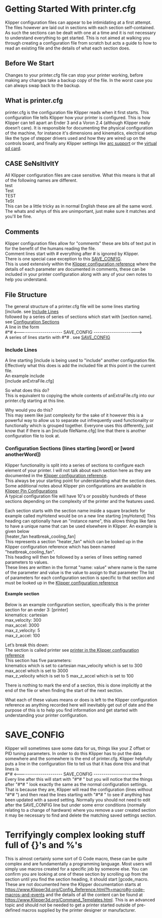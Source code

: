 # Getting Started With printer.cfg
Klipper configuration files can appear to be intimidating at a first attempt. The files however are laid out in sections with each section self-contained. As such the sections can be dealt with one at a time and it is not necessary to understand everything to get started. This is not aimed at walking you through creating a configuration file from scratch but acts a guide to how to read an existing file and the details of what each section does.
## Before We Start
Changes to your printer.cfg file can stop your printer working, before making any changes take a backup copy of the file. In the worst case you can always swap back to the backup.

## What is printer.cfg
printer.cfg is the configuration file Klipper reads when it first starts. This configuration file tells Klipper how your printer is configured. This is how Klipper can tell apart an Ender 3 and a Voron 2.4 (although Klipper really doesn’t care).
It is responsible for documenting the physical configuration of the machine, for instance it's dimensions and kinematics, electrical setup like the type of stepper drivers used and how they are wired up on the controls board, and finally any Klipper settings like [arc support](https://www.Klipper3d.org/Config_Reference.html?h=arc#gcode_arcs)  or the [virtual sd card](https://www.Klipper3d.org/Config_Reference.html?h=virtu#virtual_sdcard).

## CASE SeNsItIvItY
All Klipper configuration files are case sensitive. What this means is that all of the following names are different.   
test   
Test   
TEST   
TeSt   
This can be a little tricky as in normal English these are all the same word. The whats and whys of this are unimportant, just make sure it matches and you'll be fine.

## Comments
Klipper configuration files allow for "comments" these are bits of text put in for the benefit of the humans reading the file.   
Comment lines start with \# everything after \# is ignored by Klipper.   
There is one special case exception to this [SAVE_CONFIG](#save_config).    
This is used extensivly within the [Klipper configuration reference](https://www.Klipper3d.org/Config_Reference.html) where the details of each parameter are documented in comments, these can be included in your printer configuration along with any of your own notes to help you understand.

## File Structure
The general structure of a printer.cfg file will be
some lines starting \[include. see [Include Lines](#include-lines)   
followed by a series of series of sections which start with \[section name\]. see [Configuration Sections](#configuration-sections-lines-starting-word-or-word-anotherword)   
A line in the form    
\#\*# <---------------------- SAVE_CONFIG ---------------------->   
A series of lines startin with #*# . see [SAVE_CONFIG](#save_config)   

### Include Lines
A line starting \[include is being used to "include" another configuration file. Effectively what this does is add the included file at this point in the current file.   
An example include   
[include anExtraFile.cfg]   
   
So what does this do?   
This is equivalent to copying the whole contents of anExtraFile.cfg into our printer.cfg starting at this line. 
     
Why would you do this?   
This may seem like just complexity for the sake of it however this is a powerful way to allow us to separate out infrequently used functionality or functionally which is grouped together.
Everyone uses this differently, just know that if there is an \[include fileName.cfg\] line that there is another configuration file to look at.

### Configuration Sections (lines starting \[word\] or \[word anotherWord\])
Klipper functionality is split into a series of sections to configure each element of your printer. I will not talk about each section here as they are documented in the [Klipper configuration reference](https://www.Klipper3d.org/Config_Reference.html).   
This always be your starting point for understanding what the section does. Some additional notes about Klipper pin configurations are available in [Klipper Pin Configurations](KlipperPinConfigurations.md)   
A typical configuration file will have 10's or possibly hundreds of these sections depending on the complexity of the printer and the features used.


Each section starts with the section name inside a square brackets for example called myHotend would be on a new line starting \[myHotend\]
This heading can optionally have an "instance name", this allows things like fans to have a unique name that can be used elsewhere in Klipper. An example is given below   
\[heater_fan heatbreak_cooling_fan\]   
This represents a section "heater_fan" which can be looked up in the Klipper configuration reference which has been named "heatbreak_cooling_fan".   
This heading will then be followed by a series of lines setting named parameters to values.   
These lines are written in the format "name: value" where name is the name of the parameter and value is the value to assign to that parameter
The list of parameters for each configuration section is specific to that section and must be looked up in the [Klipper configuration reference](https://www.Klipper3d.org/Config_Reference.html)

#### Example section
Below is an example configuration section, specifically this is the printer section for an ender 3:
\[printer\]    
kinematics: cartesian   
max_velocity: 300   
max_accel: 3000   
max_z_velocity: 5   
max_z_accel: 100   

Let’s break this down:   
The section is called printer see [printer in the Klipper configuration reference](https://www.Klipper3d.org/Config_Reference.html?h=printer#printer)   
This section has five parameters:   
kinematics which is set to cartesian
max_velocity which is set to 300   
max_accel which is set to 3000   
max_z_velocity which is set to 5
max_z_accel which is set to 100

There is nothing to mark the end of a section, this is done implicitly at the end of the file or when finding the start of the next section.

What each of these values means or does is left to the Klipper configuration reference as anything recorded here will inevitably get out of date and the purpose of this is to help you find information and get started with understanding your printer configuration.   

# SAVE_CONFIG
Klipper will sometimes save some data for us, things like your Z offset or PID tuning parameters.
In order to do this Klipper has to put the data somewhere and the somewhere is the end of printer.cfg.
Klipper helpfully puts a line in the configuration file to tell us that it has done this and that lines is    
\#\*# <---------------------- SAVE_CONFIG ---------------------->   
Every line after this will start with "#\*# " but you will notice that the things after "#\*# " look exactly the same as the normal configuration settings.   
That is because they are, Klipper will read the configuration (lines without "#\*# ") and then read the lines starting with "#\*# " to see if anything has been updated with a saved setting.
Normally you should not need to edit after the SAVE_CONFIG line but under some error conditions (normally relating to a change of hardware) where you remove a user created section it may be necessary to find and delete the matching saved settings section.


# Terrifyingly complex looking stuff full of {}'s and %'s
This is almost certainly some sort of G Code macro, these can be quite complex and are fundamentally a programming language. Most users will simply use macros created for a specific job by someone else.
You can confirm you are looking at one of these section by scrolling up from the section until you find the section heading, it should start \[gcode_macro.
These are not documented here the Klipper documentation starts at <https://www.Klipper3d.org/Config_Reference.html?h=macro#g-code-macros-and-events> and the details of all the content can be found at <https://www.Klipper3d.org/Command_Templates.html>.
This is an advanced topic and should not be needed to get a printer started outside of pre-defined macros supplied by the printer designer or manufacturer.

